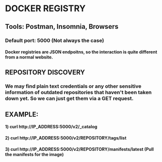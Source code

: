 # DOCKER REGISTRY

## Tools: Postman, Insomnia, Browsers

### Default port: 5000 (Not always the case)

#### Docker registries are JSON endpoitns, so the interaction is quite different from a normal website.

####

## REPOSITORY DISCOVERY

### We may find plain text credentials or any other sensitive information of outdated repositories that haven't been taken down yet. So we can just get them via a GET request.

## EXAMPLE:

#### 1) curl http://IP_ADDRESS:5000/v2/_catalog

#### 2) curl http://IP_ADDRESS:5000/v2/REPOSITORY/tags/list

#### 3) curl http://IP_ADDRESS:5000/v2/REPOSITORY/manifests/latest (Pull the manifests for the image)
